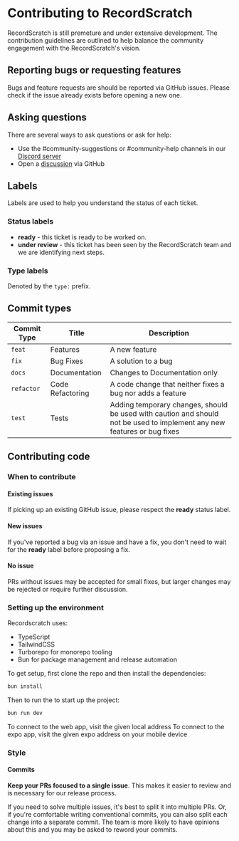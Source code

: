 # Contributing to RecordScratch

RecordScratch is still premeture and under extensive development. The contribution guidelines are outlined to help balance the community engagement with the RecordScratch's vision.

## Reporting bugs or requesting features

Bugs and feature requests are should be reported via GitHub issues. Please check if the issue already exists before opening a new one.

## Asking questions

There are several ways to ask questions or ask for help:

-   Use the #community-suggestions or #community-help channels in our [Discord server](https://discord.gg/pwYknVj2QR)
-   Open a [discussion](https://github.com/hackthebois/RecordScratch/discussions) via GitHub

## Labels

Labels are used to help you understand the status of each ticket.

### Status labels

-   **ready** - this ticket is ready to be worked on.
-   **under review** - this ticket has been seen by the RecordScratch team and we are identifying next steps.

### Type labels

Denoted by the `type:` prefix.

## Commit types

| Commit Type | Title            | Description                                                                                                             |
| ----------- | ---------------- | ----------------------------------------------------------------------------------------------------------------------- |
| `feat`      | Features         | A new feature                                                                                                           |
| `fix`       | Bug Fixes        | A solution to a bug                                                                                                     |
| `docs`      | Documentation    | Changes to Documentation only                                                                                           |
| `refactor`  | Code Refactoring | A code change that neither fixes a bug nor adds a feature                                                               |
| `test`      | Tests            | Adding temporary changes, should be used with caution and should not be used to implement any new features or bug fixes |

## Contributing code

### When to contribute

#### Existing issues

If picking up an existing GitHub issue, please respect the **ready** status label.

#### New issues

If you've reported a bug via an issue and have a fix, you don't need to wait for the **ready** label before proposing a fix.

#### No issue

PRs without issues may be accepted for small fixes, but larger changes may be rejected or require further discussion.

### Setting up the environment

Recordscratch uses:

-   TypeScript
-   TailwindCSS
-   Turborepo for monorepo tooling
-   Bun for package management and release automation

To get setup, first clone the repo and then install the dependencies:

```sh
bun install
```

Then to run the to start up the project:

```sh
bun run dev
```

To connect to the web app, visit the given local address
To connect to the expo app, visit the given expo address on your mobile device

### Style

#### Commits

**Keep your PRs focused to a single issue**. This makes it easier to review and is necessary for our release process.

If you need to solve multiple issues, it's best to split it into multiple PRs. Or, if you're comfortable writing conventional commits, you can also split each change into a separate commit. The team is more likely to have opinions about this and you may be asked to reword your commits.

